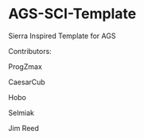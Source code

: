 # AGS-SCI-Template
Sierra Inspired Template for AGS

Contributors:

ProgZmax

CaesarCub

Hobo

Selmiak

Jim Reed
